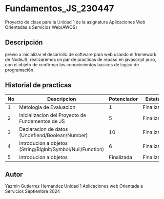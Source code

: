 # Fundamentos_JS_230447
Proyecto de clase para la Unidad 1 de la asignatura Aplicaciones Web Orientadas a Servicios Web(AWOS)
## Descripción

previo a inicializar el desarrollo de software para web usando el fremework de NodeJS, realizaremos un  par de practicas de repaso en javascript puro, con el objeto de confirmar los conocimientos basicos de logica de programación.

## Historial de practicas

|No|Descripcion|Potenciador|Estatus|
|--|--|--|--|
|1|Metologia de Evaluacion|1|Finalizada|
|2|Inicializacion del Proyecto de Fundamentos de JS|5|Finalizada|
|3|Declaracion de datos (Undefiend/Boolean/Number)|10|Finalizada|
|4|Introducion a objetos (String/BigInit/Symbol/Null/Function)|6|Finalizada|
|5|Introducion a objetos |Finalizada|Finalizada|






## Autor 
Yazmin Gutierrez Hernandez
Unidad 1
Aplicaciones web Orientada a Servicios
Septiembre 2024
